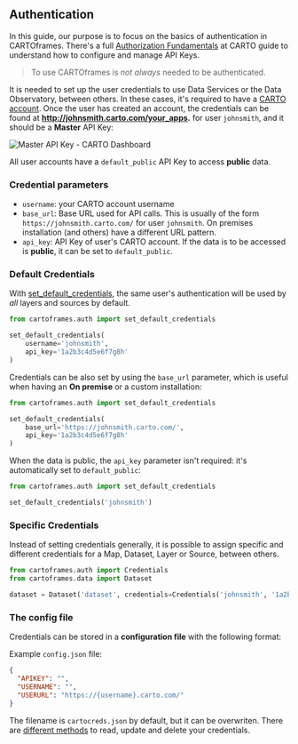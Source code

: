## Authentication

In this guide, our purpose is to focus on the basics of authentication in CARTOframes. There's a full [Authorization Fundamentals](https://carto.com/developers/fundamentals/authorization/) at CARTO guide to understand how to configure and manage API Keys.

> To use CARTOframes is *not always* needed to be authenticated.

It is needed to set up the user credentials to use Data Services or the Data Observatory, between others. In these cases, it's required to have a [CARTO account](https://carto.com/signup/). Once the user has created an account, the credentials can be found at **http://johnsmith.carto.com/your_apps.** for user `johnsmith`, and it should be a **Master** API Key:

![Master API Key - CARTO Dashboard](../../img/guides/credentials/api-keys.png)

All user accounts have a `default_public` API Key to access **public** data.

### Credential parameters

- `username`: your CARTO account username
- `base_url`: Base URL used for API calls. This is usually of the form `https://johnsmith.carto.com/` for user `johnsmith`. On premises installation (and others) have a different URL pattern.
- `api_key`: API Key of user's CARTO account. If the data is to be accessed is **public**, it can be set to `default_public`.

### Default Credentials

With [set_default_credentials](/developers/cartoframes/reference/#cartoframes-auth-set_default_credentials), the same user's authentication will be used by _all_ layers and sources by default.

```py
from cartoframes.auth import set_default_credentials

set_default_credentials(
    username='johnsmith',
    api_key='1a2b3c4d5e6f7g8h'
)
```

Credentials can be also set by using the `base_url` parameter, which is useful when having an **On premise** or a custom installation:

```py
from cartoframes.auth import set_default_credentials

set_default_credentials(
    base_url='https://johnsmith.carto.com/',
    api_key='1a2b3c4d5e6f7g8h'
)
```

When the data is public, the `api_key` parameter isn't required: it's automatically set to `default_public`:

```py
from cartoframes.auth import set_default_credentials

set_default_credentials('johnsmith')
```

### Specific Credentials

Instead of setting credentials generally, it is possible to assign specific and different credentials for a Map, Dataset, Layer or Source, between others.

```py
from cartoframes.auth import Credentials
from cartoframes.data import Dataset

dataset = Dataset('dataset', credentials=Credentials('johnsmith', '1a2b3c4d5e6f7g8h'))
```

### The config file

Credentials can be stored in a **configuration file** with the following format:

Example `config.json` file:

```json
{
  "APIKEY": "",
  "USERNAME": "",
  "USERURL": "https://{username}.carto.com/"
}
```

The filename is `cartocreds.json` by default, but it can be overwriten. There are [different methods](/developers/cartoframes/reference/#cartoframes-auth-Credentials) to read, update and delete your credentials.
